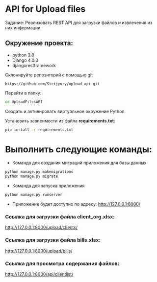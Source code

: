 # API for Upload files
Задание: Реализовать REST API для загрузки файлов и извлечения из них информации.


## Окружение проекта:
  * python 3.8
  * Django 4.0.3
  * djangorestframework

Склонируйте репозиторий с помощью git

    https://github.com/Strijyury/upload_api.git
Перейти в папку:
```bash
cd UploadFilesAPI
```
Создать и активировать виртуальное окружение Python.

Установить зависимости из файла **requirements.txt**:
```bash
pip install -r requirements.txt
```

# Выполнить следующие команды:

* Команда для создания миграций приложения для базы данных
```bash
python manage.py makemigrations
python manage.py migrate
```

* Команда для запуска приложения
```bash
python manage.py runserver
```
* Приложение будет доступно по адресу: http://127.0.0.1:8000/


### Ссылка для загрузки файла client_org.xlsx:
http://127.0.0.1:8000/upload/clients/

### Ссылка для загрузки файла bills.xlsx:
http://127.0.0.1:8000/upload/bills/

### Ссылка для просмотра содержания файлов:
http://127.0.0.1:8000/api/clientlist/

